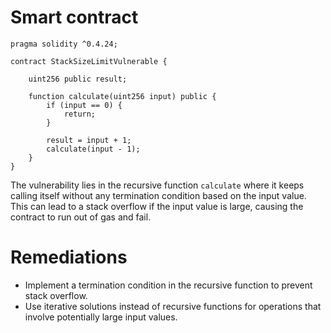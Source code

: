 # Smart contract

```solidity
pragma solidity ^0.4.24;

contract StackSizeLimitVulnerable {
    
    uint256 public result;
    
    function calculate(uint256 input) public {
        if (input == 0) {
            return;
        }
        
        result = input + 1;
        calculate(input - 1);
    }
}
```

The vulnerability lies in the recursive function `calculate` where it keeps calling itself without any termination condition based on the input value. This can lead to a stack overflow if the input value is large, causing the contract to run out of gas and fail.

# Remediations

- Implement a termination condition in the recursive function to prevent stack overflow.
- Use iterative solutions instead of recursive functions for operations that involve potentially large input values.